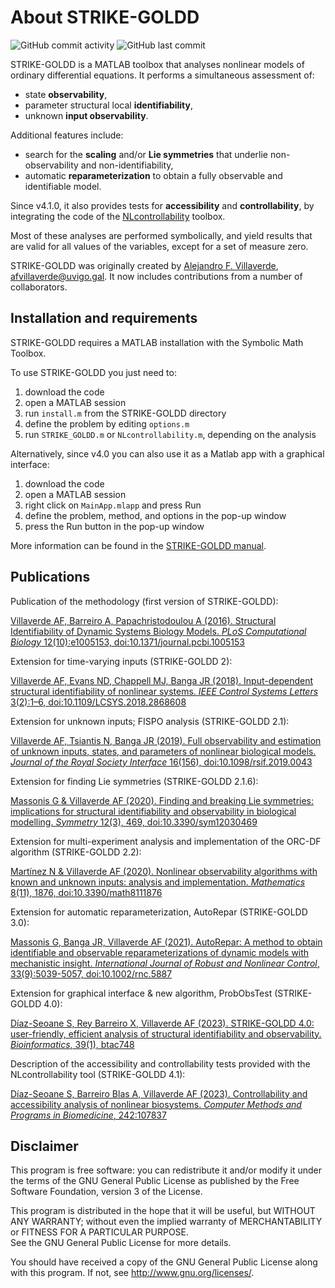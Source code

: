 # About STRIKE-GOLDD

![GitHub commit activity](https://img.shields.io/github/commit-activity/y/afvillaverde/strike-goldd?label=Commit%20activity&style=plastic)
![GitHub last commit](https://img.shields.io/github/last-commit/afvillaverde/strike-goldd?color=yellow&label=Last%20commit&style=plastic)

STRIKE-GOLDD is a MATLAB toolbox that analyses nonlinear models of ordinary differential equations. It performs a simultaneous assessment of:
- state **observability**,
- parameter structural local **identifiability**,  
- unknown **input observability**. 

Additional features include:
- search for the **scaling** and/or **Lie symmetries** that underlie non-observability and non-identifiability, 
- automatic **reparameterization** to obtain a fully observable and identifiable model.

Since v4.1.0, it also provides tests for **accessibility** and **controllability**, by integrating the code of the [NLcontrollability](https://github.com/afvillaverde/NLcontrollability/tree/main) toolbox. 

Most of these analyses are performed symbolically, and yield results that are valid for all values of the variables, except for a set of measure zero.

STRIKE-GOLDD was originally created by [Alejandro F. Villaverde](http://afvillaverde.webs.uvigo.gal/), <afvillaverde@uvigo.gal>. It now includes contributions from a number of collaborators.

## Installation and requirements

STRIKE-GOLDD requires a MATLAB installation with the Symbolic Math Toolbox. 

To use STRIKE-GOLDD you just need to:
1. download the code
2. open a MATLAB session
3. run `install.m` from the STRIKE-GOLDD directory
4. define the problem by editing `options.m`
5. run `STRIKE_GOLDD.m` or `NLcontrollability.m`, depending on the analysis

Alternatively, since v4.0 you can also use it as a Matlab app with a graphical interface:
1. download the code
2. open a MATLAB session
3. right click on `MainApp.mlapp` and press Run
4. define the problem, method, and options in the pop-up window
5. press the Run button in the pop-up window

More information can be found in the [STRIKE-GOLDD manual](STRIKE-GOLDD/doc/STRIKE-GOLDD_manual.pdf).

## Publications

Publication of the methodology (first version of STRIKE-GOLDD):

[Villaverde AF, Barreiro A, Papachristodoulou A (2016). Structural Identifiability of Dynamic Systems Biology Models. *PLoS Computational Biology* 12(10):e1005153, doi:10.1371/journal.pcbi.1005153](http:dx.doi.org/doi:10.1371/journal.pcbi.1005153)

Extension for time-varying inputs (STRIKE-GOLDD 2):

[Villaverde AF, Evans ND, Chappell MJ, Banga JR (2018). Input-dependent structural identifiability of nonlinear systems. *IEEE Control Systems Letters* 3(2):1–6, doi:10.1109/LCSYS.2018.2868608](http://dx.doi.org/doi:10.1109/LCSYS.2018.2868608)

Extension for unknown inputs; FISPO analysis (STRIKE-GOLDD 2.1):

[Villaverde AF, Tsiantis N, Banga JR (2019). Full observability and estimation of unknown inputs, states, and parameters of nonlinear biological models. *Journal of the Royal Society Interface* 16(156), doi:10.1098/rsif.2019.0043](http://dx.doi.org/doi:10.1098/rsif.2019.0043)

Extension for finding Lie symmetries (STRIKE-GOLDD 2.1.6):

[Massonis G & Villaverde AF (2020). Finding and breaking Lie symmetries: implications for structural identifiability and observability in biological modelling. *Symmetry* 12(3), 469, doi:10.3390/sym12030469](https://doi.org/10.3390/sym12030469)

Extension for multi-experiment analysis and implementation of the ORC-DF algorithm (STRIKE-GOLDD 2.2):

[Martínez N & Villaverde AF (2020). Nonlinear observability algorithms with known and unknown inputs: analysis and implementation. *Mathematics* 8(11), 1876, doi:10.3390/math8111876](https://doi.org/10.3390/math8111876)

Extension for automatic reparameterization, AutoRepar (STRIKE-GOLDD 3.0):

[Massonis G, Banga JR, Villaverde AF (2021). AutoRepar: A method to obtain identifiable and observable reparameterizations of dynamic models with mechanistic insight. *International Journal of Robust and Nonlinear Control*, 33(9):5039-5057, doi:10.1002/rnc.5887](https://doi.org/10.1002/rnc.5887)

Extension for graphical interface & new algorithm, ProbObsTest (STRIKE-GOLDD 4.0):

[Díaz-Seoane S, Rey Barreiro X, Villaverde AF (2023). STRIKE-GOLDD 4.0: user-friendly, efficient analysis of structural identifiability and observability. *Bioinformatics*, 39(1), btac748](https://doi.org/10.1093/bioinformatics/btac748)

Description of the accessibility and controllability tests provided with the NLcontrollability tool (STRIKE-GOLDD 4.1):

[Díaz-Seoane S, Barreiro Blas A, Villaverde AF (2023). Controllability and accessibility analysis of nonlinear biosystems. *Computer Methods and Programs in Biomedicine*, 242:107837](https://doi.org/10.1016/j.cmpb.2023.107837)


## Disclaimer

This program is free software: you can redistribute it and/or modify it under the terms of the GNU General Public License as published by the Free Software Foundation, version 3 of the License.
    
This program is distributed in the hope that it will be useful, but WITHOUT ANY WARRANTY; without even the implied warranty of MERCHANTABILITY or FITNESS FOR A PARTICULAR PURPOSE.  
See the GNU General Public License for more details.
 
You should have received a copy of the GNU General Public License along with this program. If not, see <http://www.gnu.org/licenses/>.
